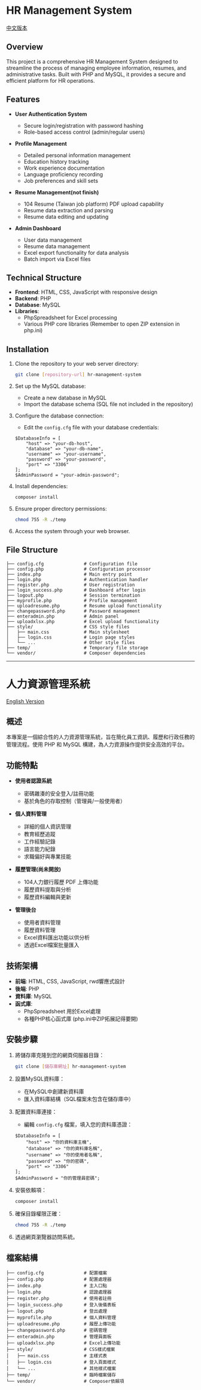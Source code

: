 # HR Management System

[中文版本](#人力資源管理系統)

## Overview

This project is a comprehensive HR Management System designed to streamline the process of managing employee information, resumes, and administrative tasks. Built with PHP and MySQL, it provides a secure and efficient platform for HR operations.

## Features

- **User Authentication System**
  - Secure login/registration with password hashing
  - Role-based access control (admin/regular users)

- **Profile Management**
  - Detailed personal information management
  - Education history tracking
  - Work experience documentation
  - Language proficiency recording
  - Job preferences and skill sets

- **Resume Management(not finish)**
  - 104 Resume (Taiwan job platform) PDF upload capability
  - Resume data extraction and parsing
  - Resume data editing and updating

- **Admin Dashboard**
  - User data management
  - Resume data management
  - Excel export functionality for data analysis
  - Batch import via Excel files

## Technical Structure

- **Frontend**: HTML, CSS, JavaScript with responsive design
- **Backend**: PHP 
- **Database**: MySQL
- **Libraries**:
  - PhpSpreadsheet for Excel processing
  - Various PHP core libraries (Remember to open ZIP extension in php.ini)

## Installation

1. Clone the repository to your web server directory:
   ```bash
   git clone [repository-url] hr-management-system
   ```

2. Set up the MySQL database:
   - Create a new database in MySQL
   - Import the database schema (SQL file not included in the repository)

3. Configure the database connection:
   - Edit the `config.cfg` file with your database credentials:
   ```
   $DatabaseInfo = [
       "host" => "your-db-host",
       "database" => "your-db-name",
       "username" => "your-username",
       "password" => "your-password",
       "port" => "3306"
   ];
   $AdminPassword = "your-admin-password";
   ```

4. Install dependencies:
   ```bash
   composer install
   ```

5. Ensure proper directory permissions:
   ```bash
   chmod 755 -R ./temp
   ```

6. Access the system through your web browser.


## File Structure

```
├── config.cfg               # Configuration file
├── config.php               # Configuration processor
├── index.php                # Main entry point
├── login.php                # Authentication handler
├── register.php             # User registration
├── login_success.php        # Dashboard after login
├── logout.php               # Session termination
├── myprofile.php            # Profile management
├── uploadresume.php         # Resume upload functionality
├── changepassword.php       # Password management
├── enteradmin.php           # Admin panel
├── uploadxlsx.php           # Excel upload functionality
├── style/                   # CSS style files
│   ├── main.css             # Main stylesheet
│   ├── login.css            # Login page styles
│   └── ...                  # Other style files
├── temp/                    # Temporary file storage
└── vendor/                  # Composer dependencies
```


---

# 人力資源管理系統

[English Version](#hr-management-system)

## 概述

本專案是一個綜合性的人力資源管理系統，旨在簡化員工資訊、履歷和行政任務的管理流程。使用 PHP 和 MySQL 構建，為人力資源操作提供安全高效的平台。

## 功能特點

- **使用者認證系統**
  - 密碼雜湊的安全登入/註冊功能
  - 基於角色的存取控制（管理員/一般使用者）

- **個人資料管理**
  - 詳細的個人資訊管理
  - 教育經歷追蹤
  - 工作經驗記錄
  - 語言能力紀錄
  - 求職偏好與專業技能

- **履歷管理(尚未開放)**
  - 104人力銀行履歷 PDF 上傳功能
  - 履歷資料提取與分析
  - 履歷資料編輯與更新

- **管理後台**
  - 使用者資料管理
  - 履歷資料管理
  - Excel資料匯出功能以供分析
  - 透過Excel檔案批量匯入

## 技術架構

- **前端**: HTML, CSS, JavaScript, rwd響應式設計
- **後端**: PHP
- **資料庫**: MySQL
- **函式庫**:
  - PhpSpreadsheet 用於Excel處理
  - 各種PHP核心函式庫 (php.ini中ZIP拓展記得要開)

## 安裝步驟

1. 將儲存庫克隆到您的網頁伺服器目錄：
   ```bash
   git clone [儲存庫網址] hr-management-system
   ```

2. 設置MySQL資料庫：
   - 在MySQL中創建新資料庫
   - 匯入資料庫結構（SQL檔案未包含在儲存庫中）

3. 配置資料庫連接：
   - 編輯 `config.cfg` 檔案，填入您的資料庫憑證：
   ```
   $DatabaseInfo = [
       "host" => "你的資料庫主機",
       "database" => "你的資料庫名稱",
       "username" => "你的使用者名稱",
       "password" => "你的密碼",
       "port" => "3306"
   ];
   $AdminPassword = "你的管理員密碼";
   ```

4. 安裝依賴項：
   ```bash
   composer install
   ```

5. 確保目錄權限正確：
   ```bash
   chmod 755 -R ./temp
   ```

6. 透過網頁瀏覽器訪問系統。


## 檔案結構

```
├── config.cfg               # 配置檔案
├── config.php               # 配置處理器
├── index.php                # 主入口點
├── login.php                # 認證處理器
├── register.php             # 使用者註冊
├── login_success.php        # 登入後儀表板
├── logout.php               # 登出處理
├── myprofile.php            # 個人資料管理
├── uploadresume.php         # 履歷上傳功能
├── changepassword.php       # 密碼管理
├── enteradmin.php           # 管理員面板
├── uploadxlsx.php           # Excel上傳功能
├── style/                   # CSS樣式檔案
│   ├── main.css             # 主樣式表
│   ├── login.css            # 登入頁面樣式
│   └── ...                  # 其他樣式檔案
├── temp/                    # 臨時檔案儲存
└── vendor/                  # Composer依賴項
```
